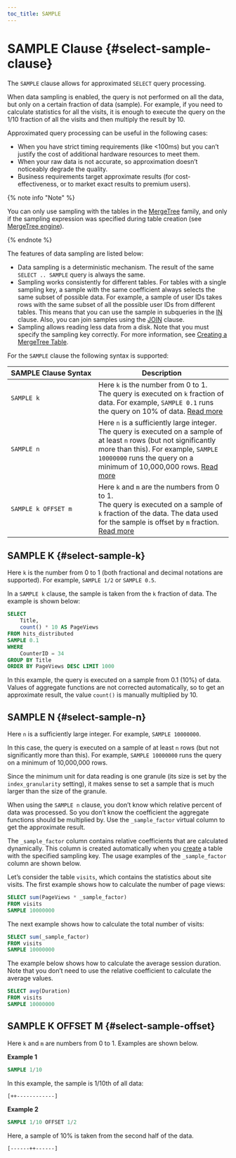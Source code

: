 ```yaml
---
toc_title: SAMPLE
---
```


# SAMPLE Clause {#select-sample-clause}

The `SAMPLE` clause allows for approximated `SELECT` query processing.

When data sampling is enabled, the query is not performed on all the data, but only on a certain fraction of data (sample). For example, if you need to calculate statistics for all the visits, it is enough to execute the query on the 1/10 fraction of all the visits and then multiply the result by 10.

Approximated query processing can be useful in the following cases:

-   When you have strict timing requirements (like \<100ms) but you can’t justify the cost of additional hardware resources to meet them.
-   When your raw data is not accurate, so approximation doesn’t noticeably degrade the quality.
-   Business requirements target approximate results (for cost-effectiveness, or to market exact results to premium users).

{% note info "Note" %}

You can only use sampling with the tables in the [MergeTree](../../../engines/table-engines/mergetree-family/mergetree.md) family, and only if the sampling expression was specified during table creation (see [MergeTree engine](../../../engines/table-engines/mergetree-family/mergetree.md#table_engine-mergetree-creating-a-table)).

{% endnote %}

The features of data sampling are listed below:

-   Data sampling is a deterministic mechanism. The result of the same `SELECT .. SAMPLE` query is always the same.
-   Sampling works consistently for different tables. For tables with a single sampling key, a sample with the same coefficient always selects the same subset of possible data. For example, a sample of user IDs takes rows with the same subset of all the possible user IDs from different tables. This means that you can use the sample in subqueries in the [IN](../../../sql-reference/operators/in.md) clause. Also, you can join samples using the [JOIN](../../../sql-reference/statements/select/join.md) clause.
-   Sampling allows reading less data from a disk. Note that you must specify the sampling key correctly. For more information, see [Creating a MergeTree Table](../../../engines/table-engines/mergetree-family/mergetree.md#table_engine-mergetree-creating-a-table).

For the `SAMPLE` clause the following syntax is supported:

| SAMPLE Clause Syntax | Description                                                                                                                                                                                                                                               |
|----------------------|-----------------------------------------------------------------------------------------------------------------------------------------------------------------------------------------------------------------------------------------------------------|
| `SAMPLE k`           | Here `k` is the number from 0 to 1.</br>The query is executed on `k` fraction of data. For example, `SAMPLE 0.1` runs the query on 10% of data. [Read more](#select-sample-k)                                                                             |
| `SAMPLE n`           | Here `n` is a sufficiently large integer.</br>The query is executed on a sample of at least `n` rows (but not significantly more than this). For example, `SAMPLE 10000000` runs the query on a minimum of 10,000,000 rows. [Read more](#select-sample-n) |
| `SAMPLE k OFFSET m`  | Here `k` and `m` are the numbers from 0 to 1.</br>The query is executed on a sample of `k` fraction of the data. The data used for the sample is offset by `m` fraction. [Read more](#select-sample-offset)                                               |

## SAMPLE K {#select-sample-k}

Here `k` is the number from 0 to 1 (both fractional and decimal notations are supported). For example, `SAMPLE 1/2` or `SAMPLE 0.5`.

In a `SAMPLE k` clause, the sample is taken from the `k` fraction of data. The example is shown below:

``` sql
SELECT
    Title,
    count() * 10 AS PageViews
FROM hits_distributed
SAMPLE 0.1
WHERE
    CounterID = 34
GROUP BY Title
ORDER BY PageViews DESC LIMIT 1000
```

In this example, the query is executed on a sample from 0.1 (10%) of data. Values of aggregate functions are not corrected automatically, so to get an approximate result, the value `count()` is manually multiplied by 10.

## SAMPLE N {#select-sample-n}

Here `n` is a sufficiently large integer. For example, `SAMPLE 10000000`.

In this case, the query is executed on a sample of at least `n` rows (but not significantly more than this). For example, `SAMPLE 10000000` runs the query on a minimum of 10,000,000 rows.

Since the minimum unit for data reading is one granule (its size is set by the `index_granularity` setting), it makes sense to set a sample that is much larger than the size of the granule.

When using the `SAMPLE n` clause, you don’t know which relative percent of data was processed. So you don’t know the coefficient the aggregate functions should be multiplied by. Use the `_sample_factor` virtual column to get the approximate result.

The `_sample_factor` column contains relative coefficients that are calculated dynamically. This column is created automatically when you [create](../../../engines/table-engines/mergetree-family/mergetree.md#table_engine-mergetree-creating-a-table) a table with the specified sampling key. The usage examples of the `_sample_factor` column are shown below.

Let’s consider the table `visits`, which contains the statistics about site visits. The first example shows how to calculate the number of page views:

``` sql
SELECT sum(PageViews * _sample_factor)
FROM visits
SAMPLE 10000000
```

The next example shows how to calculate the total number of visits:

``` sql
SELECT sum(_sample_factor)
FROM visits
SAMPLE 10000000
```

The example below shows how to calculate the average session duration. Note that you don’t need to use the relative coefficient to calculate the average values.

``` sql
SELECT avg(Duration)
FROM visits
SAMPLE 10000000
```

## SAMPLE K OFFSET M {#select-sample-offset}

Here `k` and `m` are numbers from 0 to 1. Examples are shown below.

**Example 1**

``` sql
SAMPLE 1/10
```

In this example, the sample is 1/10th of all data:

`[++------------]`

**Example 2**

``` sql
SAMPLE 1/10 OFFSET 1/2
```

Here, a sample of 10% is taken from the second half of the data.

`[------++------]`
